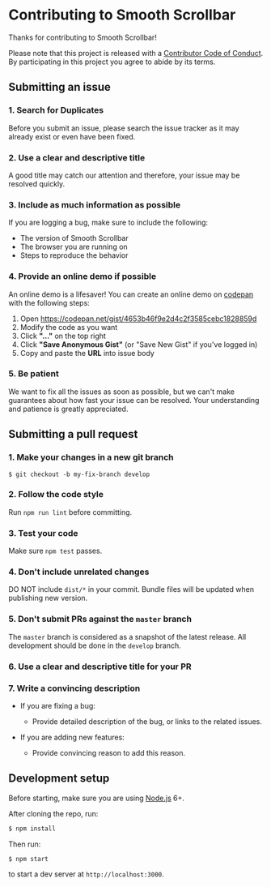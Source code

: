 # Contributing to Smooth Scrollbar

Thanks for contributing to Smooth Scrollbar!

Please note that this project is released with a [Contributor Code of Conduct](CODE_OF_CONDUCT.md). By participating in this project you agree to abide by its terms.

## Submitting an issue

### 1. Search for Duplicates

Before you submit an issue, please search the issue tracker as it may already exist or even have been fixed.

### 2. Use a clear and descriptive title

A good title may catch our attention and therefore, your issue may be resolved quickly.

### 3. Include as much information as possible

If you are logging a bug, make sure to include the following:

- The version of Smooth Scrollbar
- The browser you are running on
- Steps to reproduce the behavior

### 4. Provide an online demo if possible

An online demo is a lifesaver! You can create an online demo on [codepan](codepan.net) with the following steps:

1. Open https://codepan.net/gist/4653b46f9e2d4c2f3585cebc1828859d
2. Modify the code as you want
3. Click **"..."** on the top right
4. Click **"Save Anonymous Gist"** (or "Save New Gist" if you've logged in)
5. Copy and paste the **URL** into issue body

### 5. Be patient

We want to fix all the issues as soon as possible, but we can't make guarantees about how fast your issue can be resolved. Your understanding and patience is greatly appreciated.

## Submitting a pull request

### 1. Make your changes in a new git branch

```
$ git checkout -b my-fix-branch develop
```

### 2. Follow the code style

Run `npm run lint` before committing.

### 3. Test your code

Make sure `npm test` passes.

### 4. Don't include unrelated changes

DO NOT include `dist/*` in your commit. Bundle files will be updated when publishing new version.

### 5. Don't submit PRs against the `master` branch

The `master` branch is considered as a snapshot of the latest release. All development should be done in the `develop` branch.

### 6. Use a clear and descriptive title for your PR

### 7. Write a convincing description

- If you are fixing a bug:

    - Provide detailed description of the bug, or links to the related issues.

- If you are adding new features:

    - Provide convincing reason to add this reason.


## Development setup

Before starting, make sure you are using [Node.js](http://nodejs.org/) 6+.

After cloning the repo, run:

```bash
$ npm install
```

Then run:

```bash
$ npm start
```

to start a dev server at `http://localhost:3000`.
